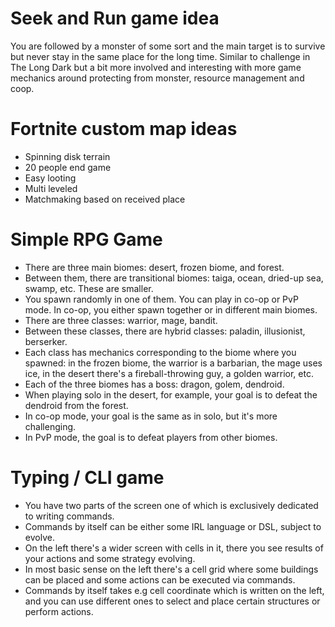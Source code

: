 # Seek and Run game idea

You are followed by a monster of some sort and the main target is to survive but never stay in the same place for the long time. Similar to challenge in The Long Dark but a bit more involved and interesting with more game mechanics around protecting from monster, resource management and coop.

# Fortnite custom map ideas

- Spinning disk terrain
- 20 people end game
- Easy looting
- Multi leveled
- Matchmaking based on received place

# Simple RPG Game

- There are three main biomes: desert, frozen biome, and forest.
- Between them, there are transitional biomes: taiga, ocean, dried-up sea,
  swamp, etc. These are smaller.
- You spawn randomly in one of them. You can play in co-op or PvP mode. In
  co-op, you either spawn together or in different main biomes.
- There are three classes: warrior, mage, bandit.
- Between these classes, there are hybrid classes: paladin, illusionist,
  berserker.
- Each class has mechanics corresponding to the biome where you spawned: in the
  frozen biome, the warrior is a barbarian, the mage uses ice, in the desert
  there's a fireball-throwing guy, a golden warrior, etc.
- Each of the three biomes has a boss: dragon, golem, dendroid.
- When playing solo in the desert, for example, your goal is to defeat the
  dendroid from the forest.
- In co-op mode, your goal is the same as in solo, but it's more challenging.
- In PvP mode, the goal is to defeat players from other biomes.

# Typing / CLI game

- You have two parts of the screen one of which is exclusively dedicated to writing commands.
- Commands by itself can be either some IRL language or DSL, subject to evolve.
- On the left there's a wider screen with cells in it, there you see results of your actions and some strategy evolving.
- In most basic sense on the left there's a cell grid where some buildings can be placed and some actions can be executed via commands.
- Commands by itself takes e.g cell coordinate which is written on the left, and you can use different ones to select and place certain structures or perform actions.
